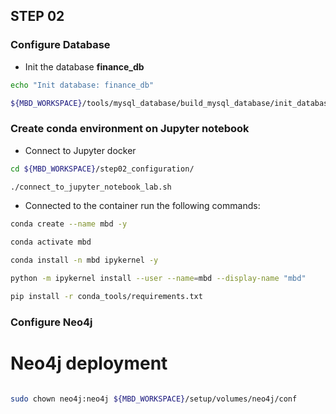 

## STEP 02 

### Configure Database

- Init the database **finance_db**

```bash
echo "Init database: finance_db"

${MBD_WORKSPACE}/tools/mysql_database/build_mysql_database/init_database_finance.sh

```


### Create conda environment on Jupyter notebook
- Connect to Jupyter docker
```bash
cd ${MBD_WORKSPACE}/step02_configuration/

./connect_to_jupyter_notebook_lab.sh

```

- Connected to the container run the following commands:

```bash
conda create --name mbd -y

conda activate mbd

conda install -n mbd ipykernel -y

python -m ipykernel install --user --name=mbd --display-name "mbd"

pip install -r conda_tools/requirements.txt

```

### Configure Neo4j

# Neo4j deployment

```bash

sudo chown neo4j:neo4j ${MBD_WORKSPACE}/setup/volumes/neo4j/conf

```
